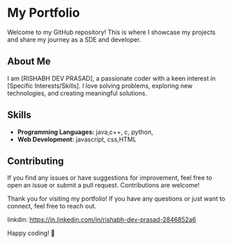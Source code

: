 # My Portfolio

Welcome to my GitHub repository! This is where I showcase my projects and share my journey as a SDE and developer.

## About Me

I am [RISHABH DEV PRASAD], a passionate coder with a keen interest in [Specific Interests/Skills]. I love solving problems, exploring new technologies, and creating meaningful solutions.


## Skills

- **Programming Languages:** java,c++, c, python,
- **Web Development:** javascript, css,HTML

## Contributing

If you find any issues or have suggestions for improvement, feel free to open an issue or submit a pull request. Contributions are welcome!

Thank you for visiting my portfolio! If you have any questions or just want to connect, feel free to reach out.

linkdin: https://in.linkedin.com/in/rishabh-dev-prasad-2846852a6

Happy coding! 🚀
